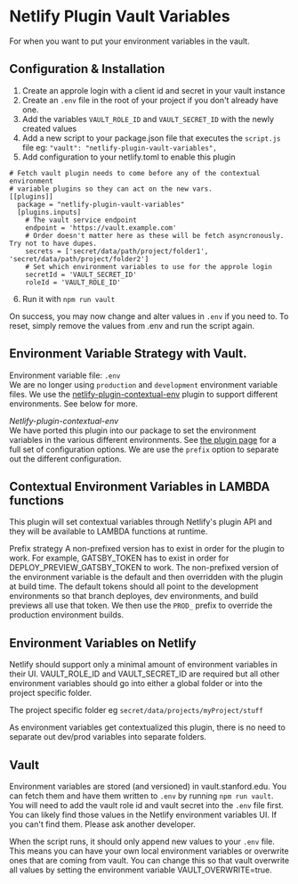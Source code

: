 # Netlify Plugin Vault Variables

For when you want to put your environment variables in the vault.

## Configuration & Installation

1. Create an approle login with a client id and secret in your vault instance
2. Create an `.env` file in the root of your project if you don't already have one.
3. Add the variables `VAULT_ROLE_ID` and `VAULT_SECRET_ID` with the newly created values
4. Add a new script to your package.json file that executes the `script.js` file
  eg: `"vault": "netlify-plugin-vault-variables",`
5. Add configuration to your netlify.toml to enable this plugin
  ```
  # Fetch vault plugin needs to come before any of the contextual environment
  # variable plugins so they can act on the new vars.
  [[plugins]]
    package = "netlify-plugin-vault-variables"
    [plugins.inputs]
      # The vault service endpoint
      endpoint = 'https://vault.example.com'
      # Order doesn't matter here as these will be fetch asyncronously. Try not to have dupes.
      secrets = ['secret/data/path/project/folder1', 'secret/data/path/project/folder2']
      # Set which environment variables to use for the approle login
      secretId = 'VAULT_SECRET_ID'
      roleId = 'VAULT_ROLE_ID'
  ``` 
6. Run it with `npm run vault`

On success, you may now change and alter values in `.env` if you need to. To reset, simply remove the values from .env and run the script again.

## Environment Variable Strategy with Vault.

Environment variable file: `.env`  
We are no longer using `production` and `development` environment variable files. We use the [netlify-plugin-contextual-env](https://www.npmjs.com/package/netlify-plugin-contextual-env) plugin to support different environments. See below for more.

*Netlify-plugin-contextual-env*  
We have ported this plugin into our package to set the environment variables in the various different environments. See [the plugin page](https://www.npmjs.com/package/netlify-plugin-contextual-env) for a full set of configuration options. We are use the `prefix` option to separate out the different configuration.

## Contextual Environment Variables in LAMBDA functions
This plugin will set contextual variables through Netlify's plugin API and they will be available to LAMBDA functions at runtime. 

Prefix strategy
A non-prefixed version has to exist in order for the plugin to work. For example, GATSBY_TOKEN has to exist in order for DEPLOY_PREVIEW_GATSBY_TOKEN to work. The non-prefixed version of the environment variable is the default and then overridden with the plugin at build time. The default tokens should all point to the development environments so that branch deployes, dev environments, and build previews all use that token. We then use the `PROD_` prefix to override the production environment builds.

## Environment Variables on Netlify

Netlify should support only a minimal amount of environment variables in their UI. VAULT_ROLE_ID and VAULT_SECRET_ID are required but all other environment variables should go into either a global folder or into the project specific folder.

The project specific folder eg `secret/data/projects/myProject/stuff`

As environment variables get contextualized this plugin, there is no need to separate out dev/prod variables into separate folders.

## Vault

Environment variables are stored (and versioned) in vault.stanford.edu. You can fetch them and have them written to `.env` by running `npm run vault`. You will need to add the vault role id and vault secret into the `.env` file first. You can likely find those values in the Netlify environment variables UI. If you can't find them. Please ask another developer.

When the script runs, it should only append new values to your `.env` file. This means you can have your own local environment variables or overwrite ones that are coming from vault. You can change this so that vault overwrite all values by setting the environment variable VAULT_OVERWRITE=true.
